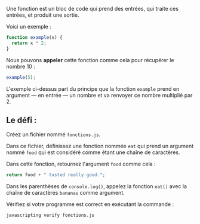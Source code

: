 Une fonction est un bloc de code qui prend des entrées, qui traite ces entrées, et produit une sortie.

Voici un exemple :

```js
function example(x) {
  return x * 2;
}
```

Nous pouvons **appeler** cette fonction comme cela pour récupérer le nombre 10 :

```js
example(5);
```

L'exemple ci-dessus part du principe que la fonction `example` prend en argument — en entrée — un nombre et va renvoyer ce nombre multiplié par 2.

## Le défi :

Créez un fichier nommé `fonctions.js`.

Dans ce fichier, définissez une fonction nommée `eat` qui prend un argument nommé `food` qui est considéré comme étant une chaîne de caractères.

Dans cette fonction, retournez l'argument `food` comme cela :

```js
return food + " tasted really good.";
```

Dans les parenthèses de `console.log()`, appelez la fonction `eat()` avec la chaîne de caractères `bananas` comme argument.

Vérifiez si votre programme est correct en exécutant la commande :

```bash
javascripting verify fonctions.js
```
